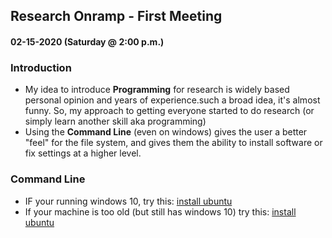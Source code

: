 ## Research Onramp - First Meeting
#### 02-15-2020 (Saturday @ 2:00 p.m.)

### Introduction

- My idea to introduce **Programming** for research is widely based personal opinion and years of experience.such a broad idea, it's almost funny. So, my approach to getting everyone started to do research (or simply learn another skill aka programming)  
- Using the **Command Line** (even on windows) gives the user a better "feel" for the file system, and gives them the ability to install software or fix settings at a higher level. 

### Command Line

- IF your running windows 10, try this: [install ubuntu](BashShell.md)
- If your machine is too old (but still has windows 10) try this: [install ubuntu](BashShellOld10.md)

